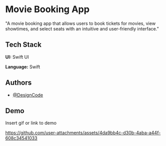 
# Movie Booking App
"A movie booking app that allows users to book tickets for movies, view showtimes, and select seats with an intuitive and user-friendly interface."



## Tech Stack

**UI:** Swift UI

**Language:** Swift


## Authors

- [@DesignCode](https://www.youtube.com/@DesignCodeTeam)


## Demo

Insert gif or link to demo

https://github.com/user-attachments/assets/4da9bb4c-d30b-4aba-a44f-608c34541033
